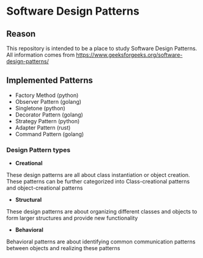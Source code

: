 # Software Design Patterns

## Reason

This repository is intended to be a place to study Software Design Patterns.
All information comes from <https://www.geeksforgeeks.org/software-design-patterns/>

## Implemented Patterns

* Factory Method (python)
* Observer Pattern (golang)
* Singletone (python)
* Decorator Pattern (golang)
* Strategy Pattern (python)
* Adapter Pattern (rust)
* Command Pattern (golang)

### Design Pattern types

* **Creational**

These design patterns are all about class instantiation or object creation. These patterns can be further categorized into Class-creational patterns and object-creational patterns

* **Structural**

These design patterns are about organizing different classes and objects to form larger structures and provide new functionality

* **Behavioral**

Behavioral patterns are about identifying common communication patterns between objects and realizing these patterns
